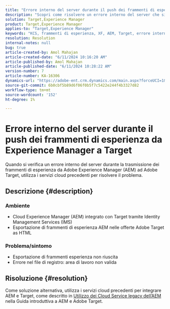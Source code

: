 ```yaml
---
title: "Errore interno del server durante il push dei frammenti di esperienza da Experience Manager a Target"
description: "Scopri come risolvere un errore interno del server che si verifica quando si inviano frammenti di esperienza da Adobe Experience Manager ad Adobe Target."
solution: Target,Experience Manager
product: Target,Experience Manager
applies-to: "Target,Experience Manager"
keywords: "KCS, frammenti di esperienza, XF, AEM, Target, errore interno del server, Experience Manager, Adobe Target"
resolution: Resolution
internal-notes: null
bug: true
article-created-by: Amol Mahajan
article-created-date: "6/11/2024 10:16:20 AM"
article-published-by: Amol Mahajan
article-published-date: "6/11/2024 10:28:22 AM"
version-number: 7
article-number: KA-16306
dynamics-url: "https://adobe-ent.crm.dynamics.com/main.aspx?forceUCI=1&pagetype=entityrecord&etn=knowledgearticle&id=1e8a36a3-db27-ef11-840b-000d3a34c086"
source-git-commit: 6b0cbf5b89d6f06f0b5f7c5422e244f4b3327d82
workflow-type: tm+mt
source-wordcount: '152'
ht-degree: 1%

---
```


# Errore interno del server durante il push dei frammenti di esperienza da Experience Manager a Target


Quando si verifica un errore interno del server durante la trasmissione dei frammenti di esperienza da Adobe Experience Manager (AEM) ad Adobe Target, utilizza i servizi cloud precedenti per risolvere il problema.

## Descrizione {#description}


### <b>Ambiente</b>

- Cloud Experience Manager (AEM) integrato con Target tramite Identity Management Services (IMS)
- Esportazione di frammenti di esperienza AEM nelle offerte Adobe Target as HTML


### <b>Problema/sintomo</b>

- Esportazione di frammenti esperienza non riuscita
- Errore nel file di registro: area di lavoro non valida



## Risoluzione {#resolution}


Come soluzione alternativa, utilizza i servizi cloud precedenti per integrare AEM e Target, come descritto in [Utilizzo dei Cloud Service legacy dell’AEM](https://experienceleague.adobe.com/docs/experience-manager-learn/aem-target-tutorial/aem-target-implementation/using-aem-cloud-services.html) nella Guida introduttiva a AEM e Adobe Target.
